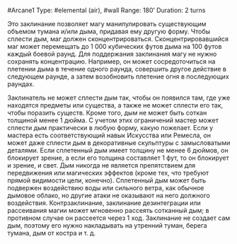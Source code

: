 
#Arcane1
Type: #elemental (air), #wall
Range: 180’
Duration: 2 turns

Это заклинание позволяет магу манипулировать существующим объемом тумана и/или дыма, придавая ему другую форму. Чтобы сплести дым, маг должен сконцентрироваться. Сконцентрировавшийся маг может перемещать до 1 000 кубических футов дыма на 100 футов каждый боевой раунд. Для поддержания заклинания магу не нужно сохранять концентрацию. Например, он может сосредоточиться на плетении дыма в течение одного раунда, совершить другое действие в следующем раунде, а затем возобновить плетение огня в последующих раундах.

Заклинатель не может сплести дым так, чтобы он появился там, где уже находятся предметы или существа, а также не может сплести его так, чтобы поразить существ. Кроме того, дым не может быть соткан толщиной менее 1 дюйма. С учетом этих ограничений мастер может сплести дым практически в любую форму, какую пожелает. Если у мастера есть соответствующий навык Искусства или Ремесла, он может даже сплести дым в декоративные скульптуры с замысловатыми деталями. Если сплетенный дым имеет толщину не менее 6 дюймов, он блокирует зрение, а если его толщина составляет 1 фут, то он блокирует и зрение, и свет. Дым никогда не является препятствием для передвижения или магических эффектов (кроме тех, что требуют прямой видимости цели, конечно). Сплетенный дым может быть подвержен воздействию воды или сильного ветра, как обычное дымовое облако, но другие атаки не оказывают на него должного воздействия. Контрзаклинание, заклинание дезинтеграции или рассеивания магии может мгновенно рассеять сотканный дым; в противном случае он рассеется через 1 ход. Заклинание не создает сам дым, поэтому его нужно накладывать на утренний туман, берега тумана, дым от костра и т. д.
